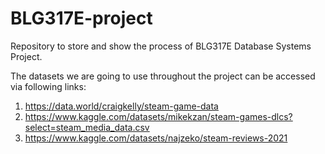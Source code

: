 # BLG317E-project

Repository to store and show the process of BLG317E Database Systems Project.

The datasets we are going to use throughout the project can be accessed via following links:

1. https://data.world/craigkelly/steam-game-data
2. https://www.kaggle.com/datasets/mikekzan/steam-games-dlcs?select=steam_media_data.csv
3. https://www.kaggle.com/datasets/najzeko/steam-reviews-2021
